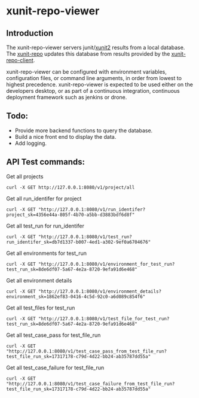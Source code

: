 # xunit-repo-viewer

## Introduction

The xunit-repo-viewer servers junit/[xunit2](https://xunit.net/) results from a local database. The [xunit-repo](https://github.com/osynge/xunit-repo) updates this database from results provided by the [xunit-repo-client](https://github.com/osynge/xunit-repo-client).

xunit-repo-viewer can be configured with environment variables, configuration files, or command line arguments, in order from lowest to highest precedence. xunit-repo-viewer is expected to be used either on the developers desktop, or as part of a continuous integration, continuous deployment framework such as jenkins or drone.

## Todo:

* Provide more backend functions to query the database.
* Build a nice front end to display the data.
* Add logging.

## API Test commands:

Get all projects

    curl -X GET http://127.0.0.1:8080/v1/project/all

Get all run_identifer for project

    curl -X GET "http://127.0.0.1:8080/v1/run_identifer?project_sk=4356e44a-805f-4b70-a5bb-d3883bdf6d8f"

Get all test_run for run_identifer

    curl -X GET "http://127.0.0.1:8080/v1/test_run?run_identifer_sk=db7d1337-b007-4ed1-a302-9ef0a6704676"

Get all environments for test_run

    curl -X GET "http://127.0.0.1:8080/v1/environment_for_test_run?test_run_sk=8de6df07-5a67-4e2a-8720-9efa91d6e468"

Get all environment details

    curl -X GET "http://127.0.0.1:8080/v1/environment_details?environment_sk=1862ef83-0416-4c5d-92c0-a6d089c854f6"

Get all test_files for test_run

    curl -X GET "http://127.0.0.1:8080/v1/test_file_for_test_run?test_run_sk=8de6df07-5a67-4e2a-8720-9efa91d6e468"

Get all test_case_pass for test_file_run

    curl -X GET "http://127.0.0.1:8080/v1/test_case_pass_from_test_file_run?test_file_run_sk=17317178-c79d-4d22-bb24-ab35787dd55a"

Get all test_case_failure for test_file_run

    curl -X GET "http://127.0.0.1:8080/v1/test_case_failure_from_test_file_run?test_file_run_sk=17317178-c79d-4d22-bb24-ab35787dd55a"
